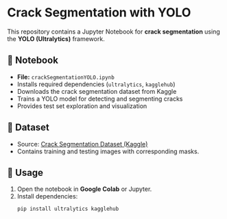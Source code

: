 # Crack Segmentation with YOLO

This repository contains a Jupyter Notebook for **crack segmentation** using the **YOLO (Ultralytics)** framework.

## 📌 Notebook
- **File:** `crackSegmentationYOLO.ipynb`
- Installs required dependencies (`ultralytics`, `kagglehub`)
- Downloads the crack segmentation dataset from Kaggle
- Trains a YOLO model for detecting and segmenting cracks
- Provides test set exploration and visualization

## 📂 Dataset
- Source: [Crack Segmentation Dataset (Kaggle)](https://www.kaggle.com/datasets/lakshaymiddha/crack-segmentation-dataset)
- Contains training and testing images with corresponding masks.

## 🚀 Usage
1. Open the notebook in **Google Colab** or Jupyter.
2. Install dependencies:
   ```bash
   pip install ultralytics kagglehub
